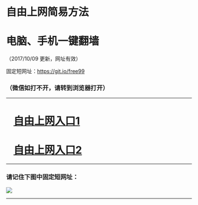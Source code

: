 ﻿# 自由上网简易方法

# 电脑、手机一键翻墙

（2017/10/09 更新，网址有效）

固定短网址：https://git.io/free99

### （微信如打不开，请转到浏览器打开）


***





# &nbsp;&nbsp; <a href="http://ft2523232689.fwq-tz-1001.info/fwqtz01.html?t=100900129631 " target="_blank">自由上网入口1</a>
# &nbsp;&nbsp; <a href="http://ft1622432420.fwq-tz-1002.info/fwqtz02.html?t=100900129918 " target="_blank">自由上网入口2</a>
***

### 请记住下图中固定短网址：

<img src="https://s3-us-west-2.amazonaws.com/fwq-1001/yjfq-20170905okok.png" /> 


***


